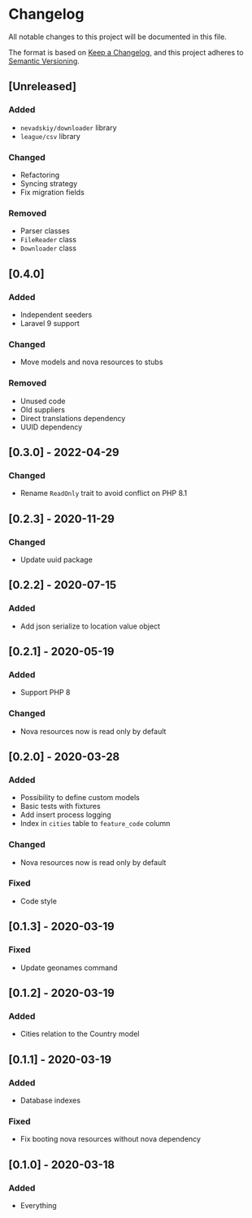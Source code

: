 # Changelog

All notable changes to this project will be documented in this file.

The format is based on [Keep a Changelog](https://keepachangelog.com/en/1.0.0/),
and this project adheres to [Semantic Versioning](https://semver.org/spec/v2.0.0.html).

## [Unreleased]
### Added
- `nevadskiy/downloader` library
- `league/csv` library

### Changed
- Refactoring
- Syncing strategy
- Fix migration fields

### Removed
- Parser classes
- `FileReader` class
- `Downloader` class

## [0.4.0]
### Added
- Independent seeders
- Laravel 9 support

### Changed
- Move models and nova resources to stubs

### Removed
- Unused code
- Old suppliers
- Direct translations dependency
- UUID dependency

## [0.3.0] - 2022-04-29
### Changed
- Rename `ReadOnly` trait to avoid conflict on PHP 8.1

## [0.2.3] - 2020-11-29
### Changed
- Update uuid package

## [0.2.2] - 2020-07-15
### Added
- Add json serialize to location value object

## [0.2.1] - 2020-05-19
### Added
- Support PHP 8

### Changed
- Nova resources now is read only by default

## [0.2.0] - 2020-03-28
### Added
- Possibility to define custom models
- Basic tests with fixtures
- Add insert process logging
- Index in `cities` table to `feature_code` column

### Changed
- Nova resources now is read only by default

### Fixed
- Code style

## [0.1.3] - 2020-03-19
### Fixed
- Update geonames command

## [0.1.2] - 2020-03-19
### Added
- Cities relation to the Country model

## [0.1.1] - 2020-03-19
### Added
- Database indexes

### Fixed
- Fix booting nova resources without nova dependency

## [0.1.0] - 2020-03-18
### Added
- Everything
